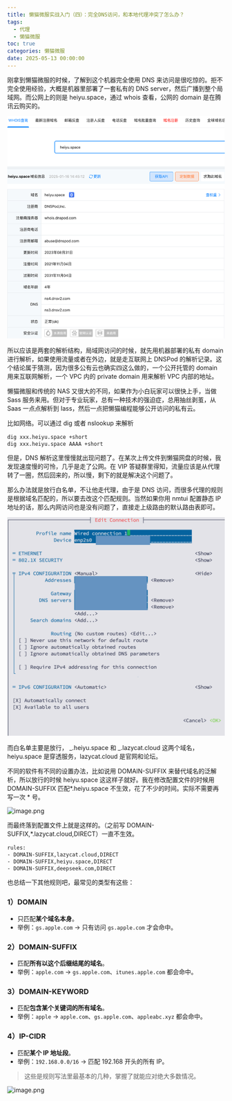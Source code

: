 ```yaml
---
title: 懒猫微服实战入门（四）：完全DNS访问，和本地代理冲突了怎么办？
tags:
  - 代理
  - 懒猫微服
toc: true
categories: 懒猫微服
date: 2025-05-13 00:00:00
---
```


刚拿到懒猫微服的时候，了解到这个机器完全使用 DNS 来访问是很吃惊的。拒不完全使用经验，大概是机器里部署了一套私有的 DNS server，然后广播到整个局域网。而公网上的则是 heiyu.space，通过 whois 查看，公网的 domain 是在腾讯云购买的。

![image-20250513092022572](https://raw.githubusercontent.com/cloudsmithy/picgo-imh/master/image-20250513092022572.png)

所以应该是两套的解析结构，局域网访问的时候，就先用机器部署的私有 domain 进行解析，如果使用流量或者在外边，就是走互联网上 DNSPod 的解析记录。这个结论属于猜测，因为很多公有云也确实四这么做的，一个公开托管的 domain 用来互联网解析，一个 VPC 内的 private domain 用来解析 VPC 内部的地址。

懒猫微服和传统的 NAS 又很大的不同，如果作为小白玩家可以很快上手，当做 Sass 服务来用。但对于专业玩家，总有一种技术的强迫症，总用抽丝剥茧，从 Saas 一点点解析到 Iass，然后一点把懒猫编程能够公开访问的私有云。

比如网络。可以通过 dig 或者 nslookup 来解析

<!-- more -->

```
dig xxx.heiyu.space +short
dig xxx.heiyu.space AAAA +short
```

但是，DNS 解析这里慢慢就出现问题了。在某次上传文件到懒猫网盘的时候，我发现速度慢的可怜，几乎是走了公网。在 VIP 答疑群里得知，流量应该是从代理转了一圈，然后回来的，所以慢，剩下的就是解决这个问题了。

那么办法就是放行白名单，不让他走代理，由于是 DNS 访问，而很多代理的规则是根据域名匹配的，所以要去改这个匹配规则。当然如果你用 nmtui 配置静态 IP 地址的话，那么内网访问也是没有问题了，直接走上级路由的默认路由表即可。

![image-20250513094205439](https://raw.githubusercontent.com/cloudsmithy/picgo-imh/master/image-20250513094205439.png)

而白名单主要是放行， _.heiyu.space 和 _.lazycat.cloud 这两个域名，heiyu.space 是穿透服务，lazycat.cloud 是官网和论坛。

不同的软件有不同的设置办法，比如说用 DOMAIN-SUFFIX 来替代域名的泛解析，所以放行的时候 heiyu.space 这这样子就好。我在修改配置文件的时候用 DOMAIN-SUFFIX 匹配*.heiyu.space 不生效，花了不少的时间。实际不需要再写一次 * 号。

![image.png](https://dl.playground.lazycat.cloud/guidelines/459/9ed1bbce-73b0-4ce9-8e22-fb20d6c8b21c.png)

而最终落到配置文件上就是这样的。（之前写 DOMAIN-SUFFIX,\*.lazycat.cloud,DIRECT）一直不生效。

```
rules:
- DOMAIN-SUFFIX,lazycat.cloud,DIRECT
- DOMAIN-SUFFIX,heiyu.space,DIRECT
- DOMAIN-SUFFIX,deepseek.com,DIRECT
```

也总结一下其他规则吧，最常见的类型有这些：

### 1）DOMAIN

- 只匹配**某个域名本身**。
- 举例：`gs.apple.com` → 只有访问 `gs.apple.com` 才会命中。

### 2）DOMAIN-SUFFIX

- 匹配**所有以这个后缀结尾的域名**。
- 举例：`apple.com` → `gs.apple.com`、`itunes.apple.com` 都会命中。

### 3）DOMAIN-KEYWORD

- 匹配**包含某个关键词的所有域名**。
- 举例：`apple` → `apple.com`、`gs.apple.com`、`appleabc.xyz` 都会命中。

### 4）IP-CIDR

- 匹配**某个 IP 地址段**。
- 举例：`192.168.0.0/16` → 匹配 192.168 开头的所有 IP。

> 这些是规则写法里最基本的几种，掌握了就能应对绝大多数情况。

![image.png](https://lzc-playground-1301583638.cos.ap-chengdu.myqcloud.com/guidelines/459/ae810d7f-7410-489c-9017-987a12234160.png "image.png")
